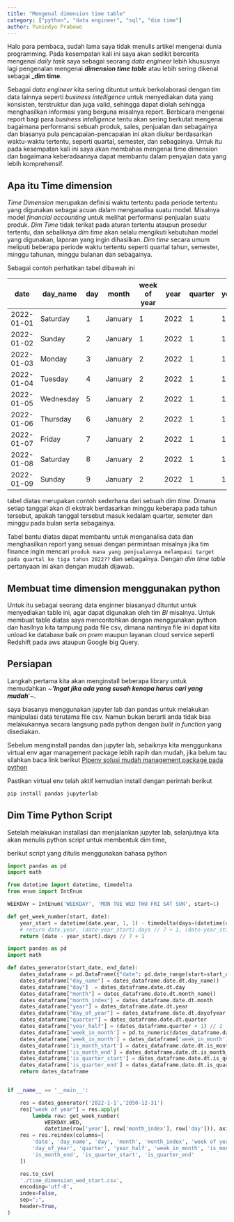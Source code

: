 ```yaml
---
title: "Mengenal dimension time table"
category: ["python", "data engineer", "sql", "dim time"]
author: Yunindyo Prabowo
---
```


Halo para pembaca, sudah lama saya tidak menulis artikel mengenai dunia programming. Pada kesempatan kali ini saya akan sedikit bercerita mengenai _daily task_ saya sebagai seorang _data engineer_ lebih khususnya lagi pengenalan mengenai _**dimension time table**_ atau lebih sering dikenal sebagai \_**dim time**.

Sebagai _data engineer_ kita sering dituntut untuk berkolaborasi dengan tim data lainnya seperti _business intelligence_ untuk menyediakan data yang konsisten, terstruktur dan juga valid, sehingga dapat diolah sehingga menghasilkan informasi yang berguna misalnya report. Berbicara mengenai report bagi para _business intelligence_ tentu akan sering berkutat mengenai bagaimana performansi sebuah produk, sales, penjualan dan sebagainya dan biasanya pula pencapaian-pencapaian ini akan diukur berdasarkan waktu-waktu tertentu, seperti quartal, semester, dan sebagainya. Untuk itu pada kesempatan kali ini saya akan membahas mengenai time dimension dan bagaimana keberadaannya dapat membantu dalam penyajian data yang lebih komprehensif.

## Apa itu Time dimension

_Time Dimension_ merupakan definisi waktu tertentu pada periode tertentu yang digunakan sebagai acuan dalam menganalisa suatu model. Misalnya model _financial accounting_ untuk melihat performansi penjualan suatu produk. _Dim Time_ tidak terikat pada aturan tertentu ataupun prosedur tertentu, dan sebaliknya _dim time_ akan selalu mengikuti kebutuhan model yang digunakan, laporan yang ingin dihasilkan. _Dim time_ secara umum meliputi beberapa periode waktu tertentu seperti quartal tahun, semester, minggu tahunan, minggu bulanan dan sebagainya.

Sebagai contoh perhatikan tabel dibawah ini

| date       | day_name  | day | month   | week of year | year | quarter | year_half | week_in_month |
| ---------- | --------- | --- | ------- | ------------ | ---- | ------- | --------- | ------------- |
| 2022-01-01 | Saturday  | 1   | January | 1            | 2022 | 1       | 1         | 1             |
| 2022-01-02 | Sunday    | 2   | January | 1            | 2022 | 1       | 1         | 1             |
| 2022-01-03 | Monday    | 3   | January | 2            | 2022 | 1       | 1         | 1             |
| 2022-01-04 | Tuesday   | 4   | January | 2            | 2022 | 1       | 1         | 1             |
| 2022-01-05 | Wednesday | 5   | January | 2            | 2022 | 1       | 1         | 1             |
| 2022-01-06 | Thursday  | 6   | January | 2            | 2022 | 1       | 1         | 1             |
| 2022-01-07 | Friday    | 7   | January | 2            | 2022 | 1       | 1         | 1             |
| 2022-01-08 | Saturday  | 8   | January | 2            | 2022 | 1       | 1         | 2             |
| 2022-01-09 | Sunday    | 9   | January | 2            | 2022 | 1       | 1         | 2             |

tabel diatas merupakan contoh sederhana dari sebuah _dim time_. Dimana setiap tanggal akan di ekstrak berdasarkan minggu keberapa pada tahun tersebut, apakah tanggal tersebut masuk kedalam quarter, semeter dan minggu pada bulan serta sebagainya.

Tabel bantu diatas dapat membantu untuk menganalisa data dan menghasilkan report yang sesuai dengan permintaan misalnya jika tim finance ingin mencari ```produk mana yang penjualannya melampaui target pada quartal ke tiga tahun 2022??``` dan sebagainya. Dengan _dim time table_ pertanyaan ini akan dengan mudah dijawab.

## Membuat time dimension menggunakan python

Untuk itu sebagai seorang data enginner biasanyad dituntut untuk menyediakan table ini, agar dapat digunakan oleh tim _BI_ misalnya. Untuk membuat table diatas saya mencontohkan dengan menggunakan python dan hasilnya kita tampung pada file csv, dimana nantinya file ini dapat kita unload ke database baik _on prem_ maupun layanan cloud service seperti Redshift pada aws ataupun Google big Query.

## Persiapan

Langkah pertama kita akan menginstall beberapa library untuk memudahkan ~_**'Ingat jika ada yang susah kenapa harus cari yang mudah**_'~.

saya biasanya menggunakan jupyter lab dan pandas untuk melakukan manipulasi data terutama file csv. Namun bukan berarti anda tidak bisa melakukannya secara langsung pada python dengan _built in function_ yang disediakan.

Sebelum menginstall pandas dan jupyter lab, sebaiknya kita menggunkana virtual env agar management package lebih rapih dan mudah, jika belum tau silahkan baca link berikut [Pipenv solusi mudah management package pada python](/management-paket-dan-virtual-environtment-menggunakan-pipenv/)

Pastikan virtual env telah aktif kemudian install dengan perintah berikut

```BASH
pip install pandas jupyterlab
```

## Dim Time Python Script

Setelah melakukan installasi dan menjalankan jupyter lab, selanjutnya kita akan menulis python script untuk membentuk dim time,

berikut script yang ditulis menggunakan bahasa python

```python
import pandas as pd
import math

from datetime import datetime, timedelta
from enum import IntEnum

WEEKDAY = IntEnum('WEEKDAY', 'MON TUE WED THU FRI SAT SUN', start=1)

def get_week_number(start, date):
    year_start = datetime(date.year, 1, 1) - timedelta(days=(datetime(date.year, 1, 1).isoweekday() - start) % 7)
    # return date.year, (date-year_start).days // 7 + 1, (date-year_start).days % 7 + 1
    return (date - year_start).days // 7 + 1

import pandas as pd
import math

def dates_generator(start_date, end_date):
    dates_dataframe = pd.DataFrame({"date": pd.date_range(start=start_date, end=end_date)})
    dates_dataframe["day_name"] = dates_dataframe.date.dt.day_name()
    dates_dataframe["day"]  = dates_dataframe.date.dt.day
    dates_dataframe["month"] = dates_dataframe.date.dt.month_name()
    dates_dataframe["month_index"] = dates_dataframe.date.dt.month
    dates_dataframe["year"] = dates_dataframe.date.dt.year
    dates_dataframe["day_of_year"] = dates_dataframe.date.dt.dayofyear
    dates_dataframe["quarter"] = dates_dataframe.date.dt.quarter
    dates_dataframe["year_half"] = (dates_dataframe.quarter + 1) // 2
    dates_dataframe['week_in_month'] = pd.to_numeric(dates_dataframe.date.dt.day/7)
    dates_dataframe['week_in_month'] = dates_dataframe['week_in_month'].apply(lambda x: math.ceil(x))
    dates_dataframe['is_month_start'] = dates_dataframe.date.dt.is_month_start
    dates_dataframe['is_month_end'] = dates_dataframe.date.dt.is_month_end
    dates_dataframe['is_quarter_start'] = dates_dataframe.date.dt.is_quarter_start
    dates_dataframe['is_quarter_end'] = dates_dataframe.date.dt.is_quarter_end
    return dates_dataframe


if __name__ == '__main__':

    res = dates_generator('2022-1-1','2050-12-31')
    res["week of year"] = res.apply(
        lambda row: get_week_number(
            WEEKDAY.WED,
            datetime(row['year'], row['month_index'], row['day'])), axis=1)
    res = res.reindex(columns=[
        'date', 'day_name', 'day', 'month', 'month_index', 'week of year', 'year',
        'day_of_year', 'quarter', 'year_half', 'week_in_month', 'is_month_start',
        'is_month_end', 'is_quarter_start', 'is_quarter_end'
    ])

    res.to_csv(
    './time_dimension_wed_start.csv',
    encoding='utf-8',
    index=False,
    sep=";",
    header=True,
)


```
